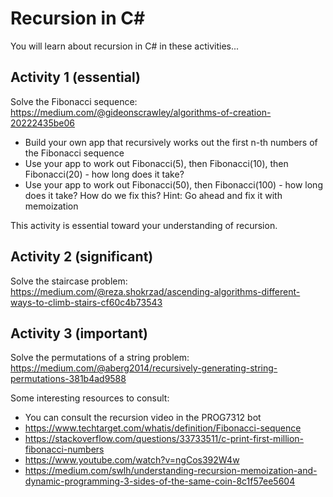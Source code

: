 # Recursion in C#

You will learn about recursion in C# in these activities...

## Activity 1 (essential)

Solve the Fibonacci sequence: https://medium.com/@gideonscrawley/algorithms-of-creation-20222435be06

* Build your own app that recursively works out the first n-th numbers of the Fibonacci sequence
* Use your app to work out Fibonacci(5), then Fibonacci(10), then Fibonacci(20) - how long does it take?
* Use your app to work out Fibonacci(50), then Fibonacci(100) - how long does it take? How do we fix this? Hint: Go ahead and fix it with memoization

This activity is essential toward your understanding of recursion.

## Activity 2 (significant)

Solve the staircase problem: https://medium.com/@reza.shokrzad/ascending-algorithms-different-ways-to-climb-stairs-cf60c4b73543

## Activity 3 (important)

Solve the permutations of a string problem: https://medium.com/@aberg2014/recursively-generating-string-permutations-381b4ad9588

Some interesting resources to consult:

* You can consult the recursion video in the PROG7312 bot 
* https://www.techtarget.com/whatis/definition/Fibonacci-sequence
* https://stackoverflow.com/questions/33733511/c-print-first-million-fibonacci-numbers 
* https://www.youtube.com/watch?v=ngCos392W4w 
* https://medium.com/swlh/understanding-recursion-memoization-and-dynamic-programming-3-sides-of-the-same-coin-8c1f57ee5604
